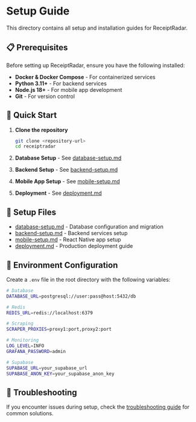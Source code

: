 # Setup Guide

This directory contains all setup and installation guides for ReceiptRadar.

## 📋 Prerequisites

Before setting up ReceiptRadar, ensure you have the following installed:

- **Docker & Docker Compose** - For containerized services
- **Python 3.11+** - For backend services
- **Node.js 18+** - For mobile app development
- **Git** - For version control

## 🚀 Quick Start

1. **Clone the repository**

   ```bash
   git clone <repository-url>
   cd receiptradar
   ```

2. **Database Setup** - See [database-setup.md](./database-setup.md)
3. **Backend Setup** - See [backend-setup.md](./backend-setup.md)
4. **Mobile App Setup** - See [mobile-setup.md](./mobile-setup.md)
5. **Deployment** - See [deployment.md](./deployment.md)

## 📁 Setup Files

- [database-setup.md](./database-setup.md) - Database configuration and migration
- [backend-setup.md](./backend-setup.md) - Backend services setup
- [mobile-setup.md](./mobile-setup.md) - React Native app setup
- [deployment.md](./deployment.md) - Production deployment guide

## 🔧 Environment Configuration

Create a `.env` file in the root directory with the following variables:

```bash
# Database
DATABASE_URL=postgresql://user:pass@host:5432/db

# Redis
REDIS_URL=redis://localhost:6379

# Scraping
SCRAPER_PROXIES=proxy1:port,proxy2:port

# Monitoring
LOG_LEVEL=INFO
GRAFANA_PASSWORD=admin

# Supabase
SUPABASE_URL=your_supabase_url
SUPABASE_ANON_KEY=your_supabase_anon_key
```

## 🐛 Troubleshooting

If you encounter issues during setup, check the [troubleshooting guide](../troubleshooting/README.md) for common solutions.
